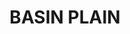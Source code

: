 ---
lastmod: '2025-04-06T06:05:20+00:00'
latitude: -31.046117
layout: suburb
longitude: 150.199154
postcode: '2380'
state: NSW
title: BASIN PLAIN
url: /nsw/basin-plain/
---